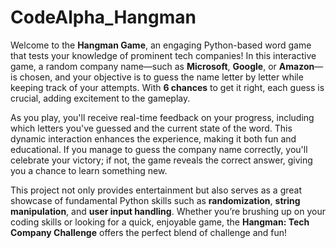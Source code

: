 # CodeAlpha_Hangman
Welcome to the **Hangman Game**, an engaging Python-based word game that tests your knowledge of prominent tech companies! In this interactive game, a random company name—such as **Microsoft**, **Google**, or **Amazon**—is chosen, and your objective is to guess the name letter by letter while keeping track of your attempts. With **6 chances** to get it right, each guess is crucial, adding excitement to the gameplay.

As you play, you'll receive real-time feedback on your progress, including which letters you've guessed and the current state of the word. This dynamic interaction enhances the experience, making it both fun and educational. If you manage to guess the company name correctly, you'll celebrate your victory; if not, the game reveals the correct answer, giving you a chance to learn something new.

This project not only provides entertainment but also serves as a great showcase of fundamental Python skills such as **randomization**, **string manipulation**, and **user input handling**. Whether you’re brushing up on your coding skills or looking for a quick, enjoyable game, the **Hangman: Tech Company Challenge** offers the perfect blend of challenge and fun!
